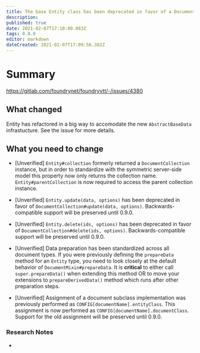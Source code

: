 ```yaml
---
title: The base Entity class has been deprecated in favor of a DocumentMixin combined with AbstractBaseDocument class definitions.
description: 
published: true
date: 2021-02-07T17:10:00.083Z
tags: 0.8.0
editor: markdown
dateCreated: 2021-02-07T17:09:56.382Z
---
```


# Summary
https://gitlab.com/foundrynet/foundryvtt/-/issues/4380

## What changed

Entity has refactored in a big way to accomodate the new `AbstractBaseData` infrastucture. See the issue for more details.

## What you need to change

- [Unverified] `Entity#collection` formerly returned a `DocumentCollection` instance, but in order to standardize with the symmetric server-side model this property now only returns the collection name. `Entity#parentCollection` is now required to access the parent collection instance.


- [Unverified] `Entity.update(data, options)` has been deprecated in favor of `DocumentCollection#update(data, options)`. Backwards-compatible support will be preserved until 0.9.0.

- [Unverified] `Entity.delete(ids, options)` has been deprecated in favor of `DocumentCollection#delete(ids, options)`. Backwards-compatible support will be preserved until 0.9.0.

- [Unverified] Data preparation has been standardized across all document types. If you were previously defining the `prepareData` method for an `Entity` type, you need to look closely at the default behavior of `DocumentMixin#prepareData`. It is **critical** to either call `super.prepareData()` when extending this method OR to move your extensions to `prepareDerivedData()` method which runs after other preparation steps.


- [Unverified] Assignment of a document subclass implementation was previously performed as `CONFIG[documentName].entityClass`. This assignment is now performed as `CONFIG[documentName].documentClass`. Support for the old assignment will be preserved until 0.9.0.

### Research Notes

- 